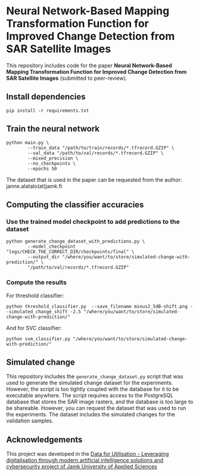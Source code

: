 # Neural Network-Based Mapping Transformation Function for Improved Change Detection from SAR Satellite Images

This repository includes code for the paper **Neural Network-Based Mapping Transformation Function for Improved Change Detection from SAR Satellite Images** (submitted to peer-review).

## Install dependencies

```
pip install -r requirements.txt
```

## Train the neural network

```
python main.py \
        --train_data "/path/to/train/records/*.tfrecord.GZIP" \
        --val_data "/path/to/val/records/*.tfrecord.GZIP" \
        --mixed_precision \
        --no_checkpoints \
        --epochs 50
```

The dataset that is used in the paper can be requested from the author: janne.alatalo(at)jamk.fi

## Computing the classifier accuracies

### Use the trained model checkpoint to add predictions to the dataset

```
python generate_change_dataset_with_predictions.py \
        --model_checkpoint "logs/CHECK_THE_CORRECT_DIR/checkpoints/final" \
        --output_dir "/where/you/want/to/store/simulated-change-with-prediction/" \
        "/path/to/val/records/*.tfrecord.GZIP"
```

### Compute the results

For threshold classifier:

```
python threshold_classifier.py  --save_filename minus2_5dB-shift.png --simulated_change_shift -2.5 "/where/you/want/to/store/simulated-change-with-prediction/"
```

And for SVC classifier:

```
python svm_classifier.py "/where/you/want/to/store/simulated-change-with-prediction/"
```

## Simulated change

This repository includes the `generate_change_dataset.py` script that was used
to generate the simulated change dataset for the experiments. However, the
script is too tightly coupled with the database for it to be executable
anywhere. The script requires access to the PostgreSQL database that stores the
SAR image rasters, and the database is too large to be shareable. However, you
can request the dataset that was used to run the experiments. The dataset
includes the simulated changes for the validation samples.

## Acknowledgements

This project was developed in the [Data for Utilisation - Leveraging digitalisation through modern artificial intelligence solutions and cybersecurity project of Jamk University of Applied Sciences](https://www.jamk.fi/fi/tutkimus-ja-kehitys/tki-projektit/tieto-tuottamaan-digitalisaation-hyodyntaminen-modernien-tekoalyratkaisujen-ja-kyberturvallisuuden)
